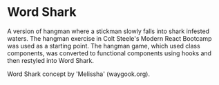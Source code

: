 # Word Shark
A version of hangman where a stickman slowly falls into shark infested waters. 
The hangman exercise in Colt Steele's Modern React Bootcamp was used as a starting point. 
The hangman game, which used class components, was converted to functional components using hooks and then restyled into Word Shark.

Word Shark concept by 'Melissha' (waygook.org).